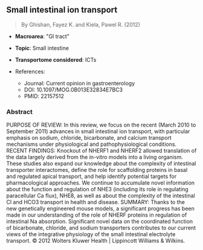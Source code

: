## Small intestinal ion transport

> By Ghishan, Fayez K. and Kiela, Pawel R. (2012)

- **Macroarea**: "GI tract"
- **Topic**: Small intestine
- **Transportome considered**: ICTs

- References:
  - Journal: Current opinion in gastroenterology
  - DOI: 10.1097/MOG.0B013E32834E7BC3
  - PMID: 22157512

### Abstract

PURPOSE OF REVIEW: In this review, we focus on the recent (March 2010 to September 2011) advances in small intestinal ion transport, with particular emphasis on sodium, chloride, bicarbonate, and calcium transport mechanisms under physiological and pathophysiological conditions. RECENT FINDINGS: Knockout of NHERF1 and NHERF2 allowed translation of the data largely derived from the in-vitro models into a living organism. These studies also expand our knowledge about the complexity of intestinal transporter interactomes, define the role for scaffolding proteins in basal and regulated apical transport, and help identify potential targets for pharmacological approaches. We continue to accumulate novel information about the function and regulation of NHE3 (including its role in regulating paracellular Ca flux), NHE8, as well as about the complexity of the intestinal Cl and HCO3 transport in health and disease. SUMMARY: Thanks to the new genetically engineered mouse models, a significant progress has been made in our understanding of the role of NHERF proteins in regulation of intestinal Na absorption. Significant novel data on the coordinated function of bicarbonate, chloride, and sodium transporters contributes to our current views of the integrative physiology of the small intestinal electrolyte transport. © 2012 Wolters Kluwer Health | Lippincott Williams & Wilkins.
